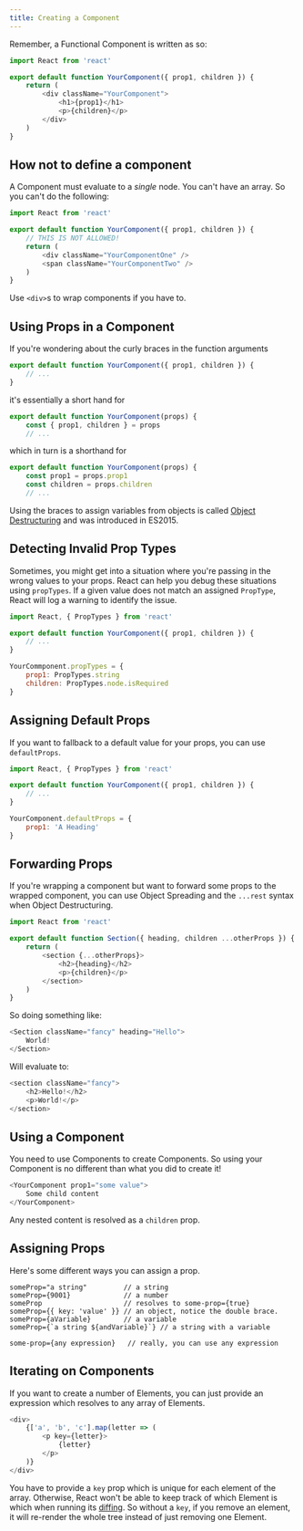 ```yaml
---
title: Creating a Component
---
```


Remember, a Functional Component is written as so:

```js
import React from 'react'

export default function YourComponent({ prop1, children }) {
    return (
        <div className="YourComponent">
            <h1>{prop1}</h1>
            <p>{children}</p>
        </div>
    )
}
```

## How not to define a component

A Component must evaluate to a *single* node. You can't have an array. So you can't do the following:

```js
import React from 'react'

export default function YourComponent({ prop1, children }) {
    // THIS IS NOT ALLOWED!
    return (
        <div className="YourComponentOne" />
        <span className="YourComponentTwo" />
    )
}
```

Use `<div>`s to wrap components if you have to.

## Using Props in a Component

If you're wondering about the curly braces in the function arguments

```js
export default function YourComponent({ prop1, children }) {
    // ...
}
```

it's essentially a short hand for

```js
export default function YourComponent(props) {
    const { prop1, children } = props
    // ...
```

which in turn is a shorthand for

```js
export default function YourComponent(props) {
    const prop1 = props.prop1
    const children = props.children
    // ...
```

Using the braces to assign variables from objects is called [Object Destructuring](https://developer.mozilla.org/en/docs/Web/JavaScript/Reference/Operators/Destructuring_assignment) and was introduced in ES2015.

## Detecting Invalid Prop Types

Sometimes, you might get into a situation where you're passing in the wrong values to your props. React can help you debug these situations using `propTypes`. If a given value does not match an assigned `PropType`, React will log a warning to identify the issue.

```js
import React, { PropTypes } from 'react'

export default function YourComponent({ prop1, children }) {
    // ...
}

YourCommponent.propTypes = {
    prop1: PropTypes.string
    children: PropTypes.node.isRequired
}
```

## Assigning Default Props

If you want to fallback to a default value for your props, you can use `defaultProps`.

```js
import React, { PropTypes } from 'react'

export default function YourComponent({ prop1, children }) {
    // ...
}

YourComponent.defaultProps = {
    prop1: 'A Heading'
}
```

## Forwarding Props

If you're wrapping a component but want to forward some props to the wrapped component, you can use Object Spreading and the `...rest` syntax when Object Destructuring.

```js
import React from 'react'

export default function Section({ heading, children ...otherProps }) {
    return (
        <section {...otherProps}>
            <h2>{heading}</h2>
            <p>{children}</p>
        </section>
    )
}
```

So doing something like:

```js
<Section className="fancy" heading="Hello">
    World!
</Section>
```

Will evaluate to:

```js
<section className="fancy">
    <h2>Hello!</h2>
    <p>World!</p>
</section>
```

## Using a Component

You need to use Components to create Components. So using your Component is no different than what you did to create it!

```js
<YourComponent prop1="some value">
    Some child content
</YourComponent>
```

Any nested content is resolved as a `children` prop.

## Assigning Props

Here's some different ways you can assign a prop.

```
someProp="a string"         // a string
someProp={9001}             // a number
someProp                    // resolves to some-prop={true}
someProp={{ key: 'value' }} // an object, notice the double brace.
someProp={aVariable}        // a variable
someProp={`a string ${andVariable}`} // a string with a variable

some-prop={any expression}   // really, you can use any expression
```

## Iterating on Components

If you want to create a number of Elements, you can just provide an expression which resolves to any array of Elements.

```js
<div>
    {['a', 'b', 'c'].map(letter => (
        <p key={letter}>
            {letter}
        </p>
    )}
</div>
```

You have to provide a `key` prop which is unique for each element of the array. Otherwise, React won't be able to keep track of which Element is which when running its [diffing](https://facebook.github.io/react/docs/reconciliation.html). So without a `key`, if you remove an element, it will re-render the whole tree instead of just removing one Element.
